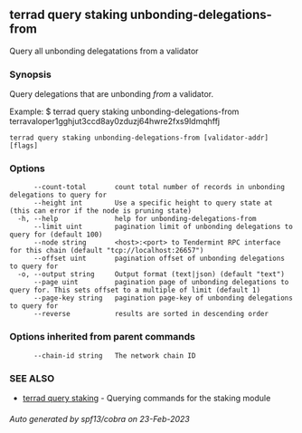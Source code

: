 ## terrad query staking unbonding-delegations-from

Query all unbonding delegatations from a validator

### Synopsis

Query delegations that are unbonding _from_ a validator.

Example:
$ terrad query staking unbonding-delegations-from terravaloper1gghjut3ccd8ay0zduzj64hwre2fxs9ldmqhffj

```
terrad query staking unbonding-delegations-from [validator-addr] [flags]
```

### Options

```
      --count-total       count total number of records in unbonding delegations to query for
      --height int        Use a specific height to query state at (this can error if the node is pruning state)
  -h, --help              help for unbonding-delegations-from
      --limit uint        pagination limit of unbonding delegations to query for (default 100)
      --node string       <host>:<port> to Tendermint RPC interface for this chain (default "tcp://localhost:26657")
      --offset uint       pagination offset of unbonding delegations to query for
  -o, --output string     Output format (text|json) (default "text")
      --page uint         pagination page of unbonding delegations to query for. This sets offset to a multiple of limit (default 1)
      --page-key string   pagination page-key of unbonding delegations to query for
      --reverse           results are sorted in descending order
```

### Options inherited from parent commands

```
      --chain-id string   The network chain ID
```

### SEE ALSO

* [terrad query staking](terrad_query_staking.md)	 - Querying commands for the staking module

###### Auto generated by spf13/cobra on 23-Feb-2023
